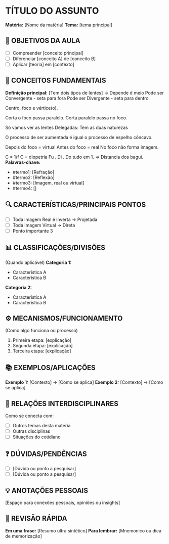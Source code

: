 # TÍTULO DO ASSUNTO
**Matéria:** [Nome da matéria]  **Tema:** [tema principal]

## 🎯 OBJETIVOS DA AULA
- [ ] Compreender [conceito principal]
- [ ] Diferenciar [conceito A] de [conceito B]
- [ ] Aplicar [teoria] em [contexto]

## 📖 CONCEITOS FUNDAMENTAIS
**Definição principal:**
[Tem dois tipos de lentes] -> Depende d meio
Pode ser Convergente - seta para fora
Pode ser Divergente - seta para dentro 

Centro, foco e vértice(o). 

Corta o foco passa paralelo. 
Corta paralelo passa no foco. 

Só vamos ver as lentes Delegadas: Tem as duas naturezas 

O processo de ser aumentada é igual o processo de espelho côncavo. 

Depois do foco = virtual 
Antes do foco = real 
No foco não forma imagem. 

C = 1/f 
C = diopetria 
Fu . Di . Do tudo em 1. => Distancia dos bagui. 
**Palavras-chave:**
- #termo1: [Refração]
- #termo2: [Reflexão]
- #termo3: [Imagem,  real ou virtual]
- #termo4: []

## 🔍 CARACTERÍSTICAS/PRINCIPAIS PONTOS
- [ ] Toda imagem Real é inverta -> Projetada 
- [ ] Toda Imagem Virtual -> Direta 
- [ ] Ponto importante 3

## 📊 CLASSIFICAÇÕES/DIVISÕES
(Quando aplicável)
**Categoria 1:**
- Característica A
- Característica B

**Categoria 2:**
- Característica A
- Característica B

## ⚙️ MECANISMOS/FUNCIONAMENTO
(Como algo funciona ou processo)
1. Primeira etapa: [explicação]
2. Segunda etapa: [explicação]
3. Terceira etapa: [explicação]

## 📚 EXEMPLOS/APLICAÇÕES
**Exemplo 1:** [Contexto] → [Como se aplica]
**Exemplo 2:** [Contexto] → [Como se aplica]

## 🔗 RELAÇÕES INTERDISCIPLINARES
Como se conecta com:
- [ ] Outros temas desta matéria
- [ ] Outras disciplinas
- [ ] Situações do cotidiano

## ❓ DÚVIDAS/PENDÊNCIAS
- [ ] [Dúvida ou ponto a pesquisar]
- [ ] [Dúvida ou ponto a pesquisar]

## 💡 ANOTAÇÕES PESSOAIS
[Espaço para conexões pessoais, opiniões ou insights]

## 📌 REVISÃO RÁPIDA
**Em uma frase:** [Resumo ultra sintético]
**Para lembrar:** [Mnemonico ou dica de memorização]